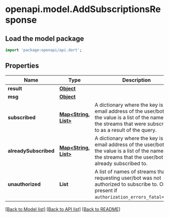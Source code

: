 # openapi.model.AddSubscriptionsResponse

## Load the model package
```dart
import 'package:openapi/api.dart';
```

## Properties
Name | Type | Description | Notes
------------ | ------------- | ------------- | -------------
**result** | [**Object**](.md) |  | 
**msg** | [**Object**](.md) |  | 
**subscribed** | [**Map<String, List<String>>**](List.md) | A dictionary where the key is the email address of the user/bot and the value is a list of the names of the streams that were subscribed to as a result of the query.  | [optional] [default to const {}]
**alreadySubscribed** | [**Map<String, List<String>>**](List.md) | A dictionary where the key is the email address of the user/bot and the value is a list of the names of the streams that the user/bot is already subscribed to.  | [optional] [default to const {}]
**unauthorized** | **List<String>** | A list of names of streams that the requesting user/bot was not authorized to subscribe to.  Only present if `authorization_errors_fatal=false`.  | [optional] [default to const []]

[[Back to Model list]](../README.md#documentation-for-models) [[Back to API list]](../README.md#documentation-for-api-endpoints) [[Back to README]](../README.md)


